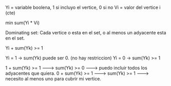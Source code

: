 Yi = variable boolena, 1 si incluyo el vertice, 0 si no
Vi = valor del vertice i (cte)

min sum(Yi * Vi)

Dominating set: Cada vertice o esta en el set, o al menos un adyacente esta en el set.

Yi + sum(Yk) >= 1

Yi = 1 -> sum(Yk) puede ser 0. (no hay restriccion)
Yi = 0 -> sum(Yk) >= 1

1 + sum(Yk) >= 1 ---> sum(Yk) >= 0 ---> puedo incluir todos los adyacentes que quiera.
0 + sum(Yk) >= 1 ---> sum(Yk) >= 1 ---> necesito al menos uno para cubrir mi vertice.
